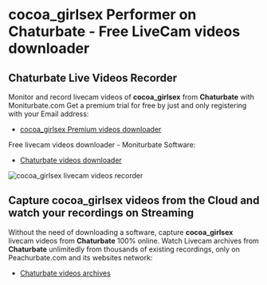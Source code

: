 # cocoa_girlsex Performer on Chaturbate - Free LiveCam videos downloader

## Chaturbate Live Videos Recorder

Monitor and record livecam videos of **cocoa_girlsex** from **Chaturbate** with Moniturbate.com
Get a premium trial for free by just and only registering with your Email address:
* [cocoa_girlsex Premium videos downloader](https://moniturbate.com/request-demo-licence-key.html)

Free livecam videos downloader - Moniturbate Software:
* [Chaturbate videos downloader](https://moniturbate.com/moniturbate-download-software.html)

![cocoa_girlsex livecam videos recorder](https://peachurnet.com/templates/moniturbate-software.png)


## Capture cocoa_girlsex videos from the Cloud and watch your recordings on Streaming

Without the need of downloading a software, capture **cocoa_girlsex** livecam videos from **Chaturbate** 100% online.
Watch Livecam archives from **Chaturbate** unlimitedly from thousands of existing recordings, only on Peachurbate.com and its websites network:
* [Chaturbate videos archives](https://peachurnet.com/)